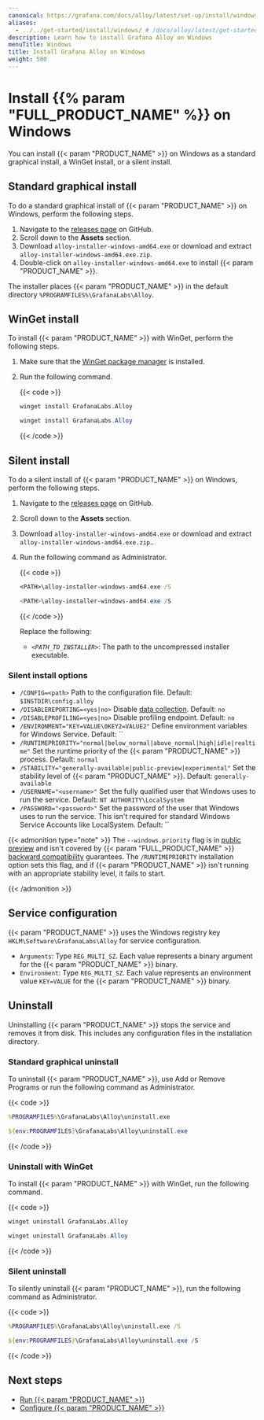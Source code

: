 ```yaml
---
canonical: https://grafana.com/docs/alloy/latest/set-up/install/windows/
aliases:
  - ../../get-started/install/windows/ # /docs/alloy/latest/get-started/install/windows/
description: Learn how to install Grafana Alloy on Windows
menuTitle: Windows
title: Install Grafana Alloy on Windows
weight: 500
---
```


# Install {{% param "FULL_PRODUCT_NAME" %}} on Windows

You can install {{< param "PRODUCT_NAME" >}} on Windows as a standard graphical install, a WinGet install, or a silent install.

## Standard graphical install

To do a standard graphical install of {{< param "PRODUCT_NAME" >}} on Windows, perform the following steps.

1. Navigate to the [releases page][releases] on GitHub.
1. Scroll down to the **Assets** section.
1. Download `alloy-installer-windows-amd64.exe` or download and extract `alloy-installer-windows-amd64.exe.zip`.
1. Double-click on `alloy-installer-windows-amd64.exe` to install {{< param "PRODUCT_NAME" >}}.

The installer places {{< param "PRODUCT_NAME" >}} in the default directory `%PROGRAMFILES%\GrafanaLabs\Alloy`.

## WinGet install

To install {{< param "PRODUCT_NAME" >}} with WinGet, perform the following steps.

1. Make sure that the [WinGet package manager](https://learn.microsoft.com/windows/package-manager/winget/) is installed.
1. Run the following command.

   {{< code >}}

   ```cmd
   winget install GrafanaLabs.Alloy
   ```

   ```powershell
   winget install GrafanaLabs.Alloy
   ```

   {{< /code >}}

## Silent install

To do a silent install of {{< param "PRODUCT_NAME" >}} on Windows, perform the following steps.

1. Navigate to the [releases page][releases] on GitHub.
1. Scroll down to the **Assets** section.
1. Download `alloy-installer-windows-amd64.exe` or download and extract `alloy-installer-windows-amd64.exe.zip`..
1. Run the following command as Administrator.

   {{< code >}}

   ```cmd
   <PATH>\alloy-installer-windows-amd64.exe /S
   ```

   ```powershell
   <PATH>\alloy-installer-windows-amd64.exe /S
   ```

   {{< /code >}}

   Replace the following:

   - _`<PATH_TO_INSTALLER>`_: The path to the uncompressed installer executable.

### Silent install options

- `/CONFIG=<path>` Path to the configuration file. Default: `$INSTDIR\config.alloy`
- `/DISABLEREPORTING=<yes|no>` Disable [data collection][]. Default: `no`
- `/DISABLEPROFILING=<yes|no>` Disable profiling endpoint. Default: `no`
- `/ENVIRONMENT="KEY=VALUE\0KEY2=VALUE2"` Define environment variables for Windows Service. Default: ``
- `/RUNTIMEPRIORITY="normal|below_normal|above_normal|high|idle|realtime"` Set the runtime priority of the {{< param "PRODUCT_NAME" >}} process. Default: `normal`
- `/STABILITY="generally-available|public-preview|experimental"` Set the stability level of {{< param "PRODUCT_NAME" >}}. Default: `generally-available`
- `/USERNAME="<username>"` Set the fully qualified user that Windows uses to run the service. Default: `NT AUTHORITY\LocalSystem`
- `/PASSWORD="<password>"` Set the password of the user that Windows uses to run the service. This isn't required for standard Windows Service Accounts like LocalSystem. Default: ``

{{< admonition type="note" >}}
The `--windows.priority` flag is in [public preview][stability] and isn't covered by {{< param "FULL_PRODUCT_NAME" >}} [backward compatibility][] guarantees.
The `/RUNTIMEPRIORITY` installation option sets this flag, and if {{< param "PRODUCT_NAME" >}} isn't running with an appropriate stability level, it fails to start.

[stability]: https://grafana.com/docs/release-life-cycle/
[backward compatibility]: ../../../introduction/backward-compatibility/

{{< /admonition >}}

## Service configuration

{{< param "PRODUCT_NAME" >}} uses the Windows registry key `HKLM\Software\GrafanaLabs\Alloy` for service configuration.

- `Arguments`: Type `REG_MULTI_SZ`. Each value represents a binary argument for the {{< param "PRODUCT_NAME" >}} binary.
- `Environment`: Type `REG_MULTI_SZ`. Each value represents an environment value `KEY=VALUE` for the {{< param "PRODUCT_NAME" >}} binary.

## Uninstall

Uninstalling {{< param "PRODUCT_NAME" >}} stops the service and removes it from disk.
This includes any configuration files in the installation directory.

### Standard graphical uninstall

To uninstall {{< param "PRODUCT_NAME" >}}, use Add or Remove Programs or run the following command as Administrator.

{{< code >}}

```cmd
%PROGRAMFILES%\GrafanaLabs\Alloy\uninstall.exe
```

```powershell
${env:PROGRAMFILES}\GrafanaLabs\Alloy\uninstall.exe
```

{{< /code >}}

### Uninstall with WinGet

To install {{< param "PRODUCT_NAME" >}} with WinGet, run the following command.

{{< code >}}

```cmd
winget uninstall GrafanaLabs.Alloy
```

```powershell
winget uninstall GrafanaLabs.Alloy
```

{{< /code >}}

### Silent uninstall

To silently uninstall {{< param "PRODUCT_NAME" >}}, run the following command as Administrator.

{{< code >}}

```cmd
%PROGRAMFILES%\GrafanaLabs\Alloy\uninstall.exe /S
```

```powershell
${env:PROGRAMFILES}\GrafanaLabs\Alloy\uninstall.exe /S
```

{{< /code >}}

## Next steps

- [Run {{< param "PRODUCT_NAME" >}}][Run]
- [Configure {{< param "PRODUCT_NAME" >}}][Configure]

[releases]: https://github.com/grafana/alloy/releases
[data collection]: ../../../data-collection/
[Run]: ../../run/windows/
[Configure]: ../../../configure/windows/
